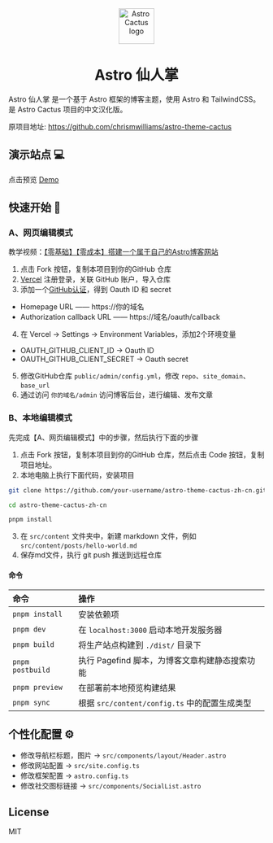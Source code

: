 <div align="center">
  <img alt="Astro Cactus logo" src="https://github.com/chrismwilliams/astro-theme-cactus/assets/12715988/85aa0d3c-ef6a-44e2-954d-ef035b4f4315" width="70" />
</div>
<h1 align="center">
  Astro 仙人掌
</h1>

Astro 仙人掌 是一个基于 Astro 框架的博客主题，使用 Astro 和 TailwindCSS。是 Astro Cactus 项目的中文汉化版。

原项目地址: https://github.com/chrismwilliams/astro-theme-cactus

## 演示站点 💻

点击预览 [Demo](https://demo.343700.xyz/)

## 快速开始 🚀

### A、网页编辑模式

教学视频：[【零基础】【零成本】搭建一个属于自己的Astro博客网站](https://www.bilibili.com/video/BV18eCpYcEAk)

1. 点击 Fork 按钮，复制本项目到你的GitHub 仓库
2. [Vercel](vercel.com) 注册登录，关联 GitHub 账户，导入仓库
3. 添加一个[GitHub认证](https://github.com/settings/applications/new)，得到 Oauth ID 和 secret
  - Homepage URL —— https://你的域名
  - Authorization callback URL —— https://域名/oauth/callback
4. 在 Vercel -> Settings -> Environment Variables，添加2个环境变量
  - OAUTH_GITHUB_CLIENT_ID ->  Oauth ID
  - OAUTH_GITHUB_CLIENT_SECRET ->  Oauth secret
5. 修改GitHub仓库 `public/admin/config.yml`，修改 `repo`、`site_domain`、`base_url`
6. 通过访问 `你的域名/admin` 访问博客后台，进行编辑、发布文章



### B、本地编辑模式

先完成【A、网页编辑模式】中的步骤，然后执行下面的步骤

1. 点击 Fork 按钮，复制本项目到你的GitHub 仓库，然后点击 Code 按钮，复制项目地址。
2. 本地电脑上执行下面代码，安装项目
```bash
git clone https://github.com/your-username/astro-theme-cactus-zh-cn.git

cd astro-theme-cactus-zh-cn

pnpm install
```
3. 在 `src/content` 文件夹中，新建 markdown 文件，例如 `src/content/posts/hello-world.md`
4. 保存md文件，执行 git push 推送到远程仓库

#### 命令

| 命令             | 操作                                                         |
| :--------------- | :------------------------------------------------------------- |
| `pnpm install`   | 安装依赖项                                                   |
| `pnpm dev`       | 在 `localhost:3000` 启动本地开发服务器                       |
| `pnpm build`     | 将生产站点构建到 `./dist/` 目录下                             |
| `pnpm postbuild` | 执行 Pagefind 脚本，为博客文章构建静态搜索功能                |
| `pnpm preview`   | 在部署前本地预览构建结果                                       |
| `pnpm sync`      | 根据 `src/content/config.ts` 中的配置生成类型                 |

## 个性化配置 ⚙

- 修改导航栏标题，图片 -> `src/components/layout/Header.astro`
- 修改网站配置 -> `src/site.config.ts`
- 修改框架配置 -> `astro.config.ts`
- 修改社交图标链接 -> `src/components/SocialList.astro`


## License

MIT
